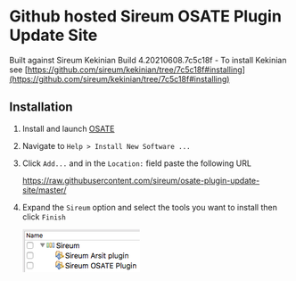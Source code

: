 # Github hosted Sireum OSATE Plugin Update Site

Built against Sireum Kekinian Build 4.20210608.7c5c18f - To install Kekinian see [https://github.com/sireum/kekinian/tree/7c5c18f#installing](https://github.com/sireum/kekinian/tree/7c5c18f#installing)

## Installation
1. Install and launch [OSATE](http://osate.org/download-and-install.html)
2. Navigate to ``Help > Install New Software ...``
3. Click ``Add...`` and in the ``Location:`` field paste the following URL

    https://raw.githubusercontent.com/sireum/osate-plugin-update-site/master/
  
4. Expand the ``Sireum`` option and select the tools you want to install then click ``Finish``

   ![tool-options](resources/tool-options.png)
